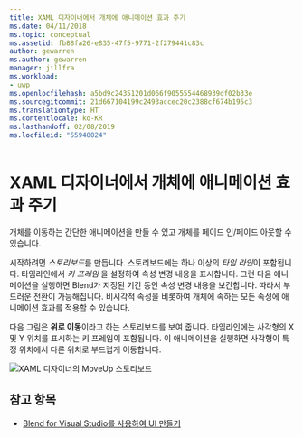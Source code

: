 ```yaml
---
title: XAML 디자이너에서 개체에 애니메이션 효과 주기
ms.date: 04/11/2018
ms.topic: conceptual
ms.assetid: fb88fa26-e835-47f5-9771-2f279441c83c
author: gewarren
ms.author: gewarren
manager: jillfra
ms.workload:
- uwp
ms.openlocfilehash: a5bd9c24351201d066f9055554468939df02b33e
ms.sourcegitcommit: 21d667104199c2493accec20c2388cf674b195c3
ms.translationtype: HT
ms.contentlocale: ko-KR
ms.lasthandoff: 02/08/2019
ms.locfileid: "55940024"
---
```

# <a name="animate-objects-in-xaml-designer"></a>XAML 디자이너에서 개체에 애니메이션 효과 주기

개체를 이동하는 간단한 애니메이션을 만들 수 있고 개체를 페이드 인/페이드 아웃할 수 있습니다.

시작하려면 *스토리보드*를 만듭니다. 스토리보드에는 하나 이상의 *타임 라인*이 포함됩니다. 타임라인에서 *키 프레임* 을 설정하여 속성 변경 내용을 표시합니다. 그런 다음 애니메이션을 실행하면 Blend가 지정된 기간 동안 속성 변경 내용을 보간합니다. 따라서 부드러운 전환이 가능해집니다. 비시각적 속성을 비롯하여 개체에 속하는 모든 속성에 애니메이션 효과를 적용할 수 있습니다.

다음 그림은 **위로 이동**이라고 하는 스토리보드를 보여 줍니다. 타임라인에는 사각형의 X 및 Y 위치를 표시하는 키 프레임이 포함됩니다. 이 애니메이션을 실행하면 사각형이 특정 위치에서 다른 위치로 부드럽게 이동합니다.

![XAML 디자이너의 MoveUp 스토리보드](../designers/media/982f031a-74a3-414a-abc2-a0f41a741075.png)

## <a name="see-also"></a>참고 항목

- [Blend for Visual Studio를 사용하여 UI 만들기](../designers/creating-a-ui-by-using-blend-for-visual-studio.md)